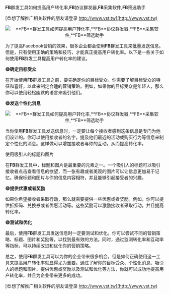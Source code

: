 **FB**群发工具如何提高用户转化率,**FB**协议群发器,**FB**采集软件,**FB**筛选助手

[😍想了解推广相关软件的朋友请登录 http://www.vst.tw](http://www.vst.tw)

 <center><img src="https://vst.tw/MP4/tuiguang/png/4.png" alt="**FB**群发工具如何提高用户转化率,**FB**协议群发器,**FB**采集软件,**FB**筛选助手"></center>

为了提高Facebook营销的效果，很多企业都会使用**FB**群发工具来批量发送信息。但是，只有使用正确的策略和技巧，才能真正提高用户转化率。以下是一些关于如何使用**FB**群发工具提高用户转化率的建议。

**😄确定目标受众**

在开始使用**FB**群发工具之前，要先确定你的目标受众。你需要了解目标受众的特征和喜好，以此来制定合适的营销策略。例如，如果你的目标受众是年轻人，那么你可以使用轻松幽默的语言来吸引他们。

**😄发送个性化消息**

 <center><img src="https://vst.tw/MP4/tuiguang/png/7.png" alt="**FB**群发工具如何提高用户转化率,**FB**协议群发器,**FB**采集软件,**FB**筛选助手"></center>

当你使用**FB**群发工具发送信息时，一定要让每个接收者感到这条信息是专门为他们设计的。你可以使用接收者的名字，提及他们最近的活动或购买行为等信息来制定个性化的消息。这样做可以增加接收者与你的互动，从而提高转化率。

使用吸引人的标题和图片

在**FB**群发工具中，标题和图片是最重要的元素之一。一个吸引人的标题可以吸引接收者点击查看信息的欲望，而一张有趣或者美观的图片可以让信息更加易于记忆。确保标题和图片与你的信息内容相符，并且能够引起接受者的兴趣。

**😄提供优惠或者奖励**

如果你希望接收者采取行动，那么就需要提供一些优惠或者奖励。例如，你可以提供折扣码、兑换券或者优惠活动等。这些奖励可以激励接收者采取行动，并且提高转化率。

**😄测试和优化**

最后，使用**FB**群发工具发送信息时一定要测试和优化。你可以尝试不同的营销策略、标题、图片和奖励等，以找到最有效的方法。同时，通过监测转化率和互动率等指标，可以持续改进和优化你的营销策略。

总之，使用**FB**群发工具可以为你的企业带来很多机会，但是如何正确使用这一工具来提高用户转化率就显得尤为重要。通过了解你的目标受众、个性化消息、吸引人的标题和图片、提供优惠或奖励以及测试和优化等方法，你就可以成功地提高用户转化率，并且为企业带来更多的成功。

[😍想了解推广相关软件的朋友请登录 http://www.vst.tw](http://www.vst.tw)



